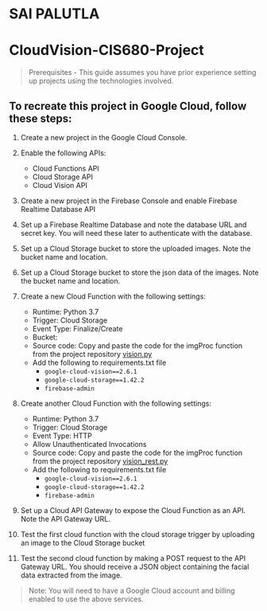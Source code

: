 # SAI PALUTLA
# CloudVision-CIS680-Project

> Prerequisites - This guide assumes you have prior experience setting up projects using the technologies involved.
## To recreate this project in Google Cloud, follow these steps:

1. Create a new project in the Google Cloud Console.
2. Enable the following APIs:
    - Cloud Functions API
    - Cloud Storage API
    - Cloud Vision API
3. Create a new project in the Firebase Console and enable Firebase Realtime Database API
4. Set up a Firebase Realtime Database and note the database URL and secret key. You will need these later to authenticate with the database.
5. Set up a Cloud Storage bucket to store the uploaded images. Note the bucket name and location.
6. Set up a Cloud Storage bucket to store the json data of the images. Note the bucket name and location.
7. Create a new Cloud Function with the following settings:
    - Runtime: Python 3.7
    - Trigger: Cloud Storage
    - Event Type: Finalize/Create
    - Bucket: <your bucket name>
    - Source code: Copy and paste the code for the imgProc function from the project repository [vision.py](vision.py)
    - Add the following to requirements.txt file
        - `google-cloud-vision==2.6.1`
        - `google-cloud-storage==1.42.2`
        - `firebase-admin`
8. Create another Cloud Function with the following settings:
    - Runtime: Python 3.7
    - Trigger: Cloud Storage
    - Event Type: HTTP
    - Allow Unauthenticated Invocations
    - Source code: Copy and paste the code for the imgProc function from the project repository [vision_rest.py](vision_rest.py)
    - Add the following to requirements.txt file
        - `google-cloud-vision==2.6.1`
        - `google-cloud-storage==1.42.2`
        - `firebase-admin`

8. Set up a Cloud API Gateway to expose the Cloud Function as an API. Note the API Gateway URL.
9. Test the first cloud function with the cloud storage trigger by uploading an image to the Cloud Storage bucket
10. Test the second cloud function by making a POST request to the API Gateway URL. You should receive a JSON object containing the facial data extracted from the image.

> Note: You will need to have a Google Cloud account and billing enabled to use the above services.